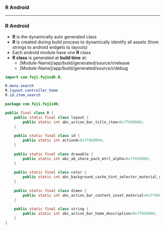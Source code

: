 ### R Android

---------------------------

### R Android

* **R** is the dynamically auto generated class
* **R** is created during build process to dynamically identify all assets (from strings to android widgets to layouts)
* Each android module have one **R** class
* **R class** is generated at **build time** at: 
  * [Module-Name]/app/build/generated/source/r/release
  * [Module-Name]/app/build/generated/source/r/debug

```java
import com.fuji.fujisdk.R;

R.menu.search
R.layout.controller_home
R.id.item_search
```

```java
package com.fuji.fujisdk;

public final class R {
    public static final class layout {
        public static int abc_action_bar_title_item=0x7f030000;
    }
    
    public static final class id {
        public static int action0=0x7f0b0094;
    }
    
    public static final class drawable {
        public static int abc_ab_share_pack_mtrl_alpha=0x7f020000;
    }
    
    public static final class color {
        public static int abc_background_cache_hint_selector_material_dark=0x7f0a0046;
    }
    
    public static final class dimen {
        public static int abc_action_bar_content_inset_material=0x7f06000c;
    }
    
    public static final class string {
        public static int abc_action_bar_home_description=0x7f050000;
    }
}
```
